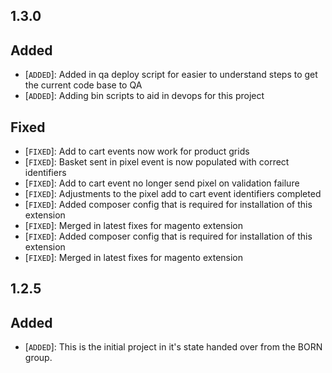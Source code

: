 ## 1.3.0

## Added

- [`ADDED`]: Added in qa deploy script for easier to understand steps to get the current code base to QA
- [`ADDED`]: Adding bin scripts to aid in devops for this project

## Fixed

- [`FIXED`]: Add to cart events now work for product grids
- [`FIXED`]: Basket sent in pixel event is now populated with correct identifiers
- [`FIXED`]: Add to cart event no longer send pixel on validation failure
- [`FIXED`]: Adjustments to the pixel add to cart event identifiers completed
- [`FIXED`]: Added composer config that is required for installation of this extension
- [`FIXED`]: Merged in latest fixes for magento extension
- [`FIXED`]: Added composer config that is required for installation of this extension
- [`FIXED`]: Merged in latest fixes for magento extension

## 1.2.5

## Added

- [`ADDED`]: This is the initial project in it's state handed over from the BORN group.
